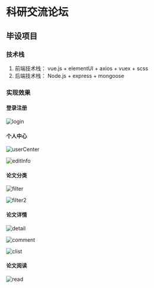 # 科研交流论坛 
## 毕设项目 
### 技术栈

1. 前端技术栈： vue.js + elementUI + axios + vuex + scss
2. 后端技术栈： Node.js + express + mongoose

### 实现效果

#### 登录注册

 ![login](https://thumbnail0.baidupcs.com/thumbnail/3a3ec25a4hbae5799faa1aa4bd7c7787?fid=190869445-250528-327529939938344&rt=pr&sign=FDTAER-DCb740ccc5511e5e8fedcff06b081203-NUtbLEd08b6xJJOS9lBNfVLKXYs%3d&expires=8h&chkbd=0&chkv=0&dp-logid=3964054437647315903&dp-callid=0&time=1592575200&size=c10000_u10000&quality=90&vuk=190869445&ft=image)
 
#### 个人中心

 ![userCenter](https://thumbnail0.baidupcs.com/thumbnail/0cc81b655i65084b4b5f66ad4d8a468e?fid=190869445-250528-684779874013039&rt=pr&sign=FDTAER-DCb740ccc5511e5e8fedcff06b081203-uxLXI7TN7o0sfHXeXmrGw8ltKi4%3d&expires=8h&chkbd=0&chkv=0&dp-logid=3964054437647315903&dp-callid=0&time=1592575200&size=c10000_u10000&quality=90&vuk=190869445&ft=image)
 
 ![editInfo](https://thumbnail0.baidupcs.com/thumbnail/ff8e13051vfb2b8dbdbcb92dfa864fc7?fid=190869445-250528-929159922054099&rt=pr&sign=FDTAER-DCb740ccc5511e5e8fedcff06b081203-SDnWmeu6DwAIm0q5KBMp8iI4ruw%3d&expires=8h&chkbd=0&chkv=0&dp-logid=3964054437647315903&dp-callid=0&time=1592575200&size=c10000_u10000&quality=90&vuk=190869445&ft=image)
 
#### 论文分类

 ![filter](https://thumbnail0.baidupcs.com/thumbnail/9d1c07dd9k601b863d0aea4028a290f1?fid=190869445-250528-313357945903420&rt=pr&sign=FDTAER-DCb740ccc5511e5e8fedcff06b081203-E3jPWEckNcM1u1sS9LNpvA7BsCI%3d&expires=8h&chkbd=0&chkv=0&dp-logid=3964054437647315903&dp-callid=0&time=1592575200&size=c10000_u10000&quality=90&vuk=190869445&ft=image)
 
 ![filter2](https://thumbnail0.baidupcs.com/thumbnail/243dbfeb8h50197d54737b23470d8277?fid=190869445-250528-69851400698882&rt=pr&sign=FDTAER-DCb740ccc5511e5e8fedcff06b081203-BKeSim8N11Y5EixPvtRkxxhdRLI%3d&expires=8h&chkbd=0&chkv=0&dp-logid=3964054437647315903&dp-callid=0&time=1592575200&size=c10000_u10000&quality=90&vuk=190869445&ft=image)
 
#### 论文详情

 ![detail](https://thumbnail0.baidupcs.com/thumbnail/10847c1cbs573109b50fa01f88636909?fid=190869445-250528-443206339012976&rt=pr&sign=FDTAER-DCb740ccc5511e5e8fedcff06b081203-%2fvTzZSYrZ5Za4i%2bPhGGaJedfLX8%3d&expires=8h&chkbd=0&chkv=0&dp-logid=3964054437647315903&dp-callid=0&time=1592575200&size=c10000_u10000&quality=90&vuk=190869445&ft=image)
 
 ![comment](https://thumbnail0.baidupcs.com/thumbnail/9d1c07dd9k601b863d0aea4028a290f1?fid=190869445-250528-313357945903420&rt=pr&sign=FDTAER-DCb740ccc5511e5e8fedcff06b081203-E3jPWEckNcM1u1sS9LNpvA7BsCI%3d&expires=8h&chkbd=0&chkv=0&dp-logid=3964054437647315903&dp-callid=0&time=1592575200&size=c10000_u10000&quality=90&vuk=190869445&ft=image)
 
 ![clist](https://thumbnail0.baidupcs.com/thumbnail/512fa092bh4487ad201b138dbd633271?fid=190869445-250528-763014807226330&rt=pr&sign=FDTAER-DCb740ccc5511e5e8fedcff06b081203-4xaZokL3VO8OiP7xSsUqI%2fmZpk8%3d&expires=8h&chkbd=0&chkv=0&dp-logid=3964054437647315903&dp-callid=0&time=1592575200&size=c10000_u10000&quality=90&vuk=190869445&ft=image)

#### 论文阅读

 ![read](https://thumbnail0.baidupcs.com/thumbnail/862a115fcse51d28b0810f0ecec756de?fid=190869445-250528-675989332146251&rt=pr&sign=FDTAER-DCb740ccc5511e5e8fedcff06b081203-jLJFETW3GM13T1IEai4gqgPpg34%3d&expires=8h&chkbd=0&chkv=0&dp-logid=3964054437647315903&dp-callid=0&time=1592575200&size=c10000_u10000&quality=90&vuk=190869445&ft=image)

